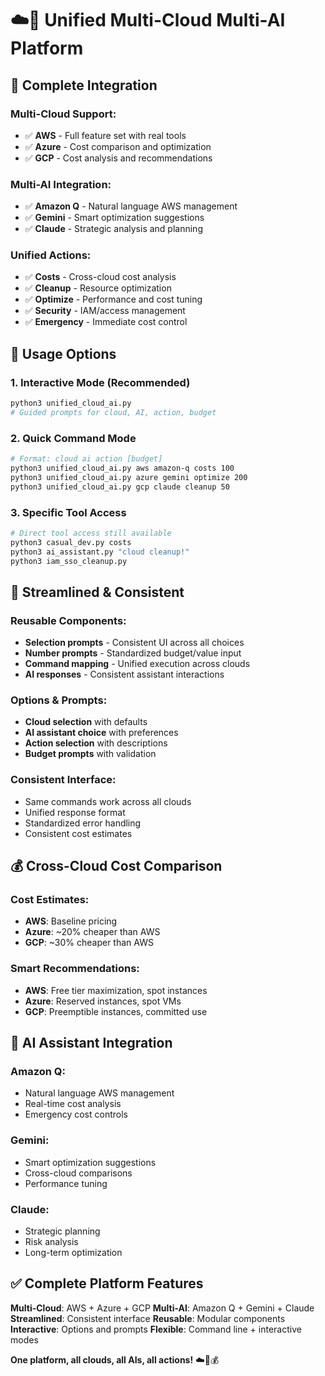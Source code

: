 # ☁️🤖 Unified Multi-Cloud Multi-AI Platform

## 🎯 Complete Integration

### **Multi-Cloud Support:**
- ✅ **AWS** - Full feature set with real tools
- ✅ **Azure** - Cost comparison and optimization
- ✅ **GCP** - Cost analysis and recommendations

### **Multi-AI Integration:**
- ✅ **Amazon Q** - Natural language AWS management
- ✅ **Gemini** - Smart optimization suggestions
- ✅ **Claude** - Strategic analysis and planning

### **Unified Actions:**
- ✅ **Costs** - Cross-cloud cost analysis
- ✅ **Cleanup** - Resource optimization
- ✅ **Optimize** - Performance and cost tuning
- ✅ **Security** - IAM/access management
- ✅ **Emergency** - Immediate cost control

## 🚀 Usage Options

### **1. Interactive Mode (Recommended)**
```bash
python3 unified_cloud_ai.py
# Guided prompts for cloud, AI, action, budget
```

### **2. Quick Command Mode**
```bash
# Format: cloud ai action [budget]
python3 unified_cloud_ai.py aws amazon-q costs 100
python3 unified_cloud_ai.py azure gemini optimize 200
python3 unified_cloud_ai.py gcp claude cleanup 50
```

### **3. Specific Tool Access**
```bash
# Direct tool access still available
python3 casual_dev.py costs
python3 ai_assistant.py "cloud cleanup!"
python3 iam_sso_cleanup.py
```

## 🎯 Streamlined & Consistent

### **Reusable Components:**
- **Selection prompts** - Consistent UI across all choices
- **Number prompts** - Standardized budget/value input
- **Command mapping** - Unified execution across clouds
- **AI responses** - Consistent assistant interactions

### **Options & Prompts:**
- **Cloud selection** with defaults
- **AI assistant choice** with preferences
- **Action selection** with descriptions
- **Budget prompts** with validation

### **Consistent Interface:**
- Same commands work across all clouds
- Unified response format
- Standardized error handling
- Consistent cost estimates

## 💰 Cross-Cloud Cost Comparison

### **Cost Estimates:**
- **AWS**: Baseline pricing
- **Azure**: ~20% cheaper than AWS
- **GCP**: ~30% cheaper than AWS

### **Smart Recommendations:**
- **AWS**: Free tier maximization, spot instances
- **Azure**: Reserved instances, spot VMs
- **GCP**: Preemptible instances, committed use

## 🤖 AI Assistant Integration

### **Amazon Q**: 
- Natural language AWS management
- Real-time cost analysis
- Emergency cost controls

### **Gemini**:
- Smart optimization suggestions
- Cross-cloud comparisons
- Performance tuning

### **Claude**:
- Strategic planning
- Risk analysis
- Long-term optimization

## ✅ Complete Platform Features

**Multi-Cloud**: AWS + Azure + GCP
**Multi-AI**: Amazon Q + Gemini + Claude  
**Streamlined**: Consistent interface
**Reusable**: Modular components
**Interactive**: Options and prompts
**Flexible**: Command line + interactive modes

**One platform, all clouds, all AIs, all actions!** ☁️🤖💰